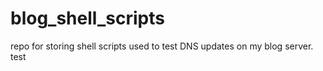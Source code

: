 blog_shell_scripts
==================

repo for storing shell scripts used to test DNS updates on my blog server.
test
